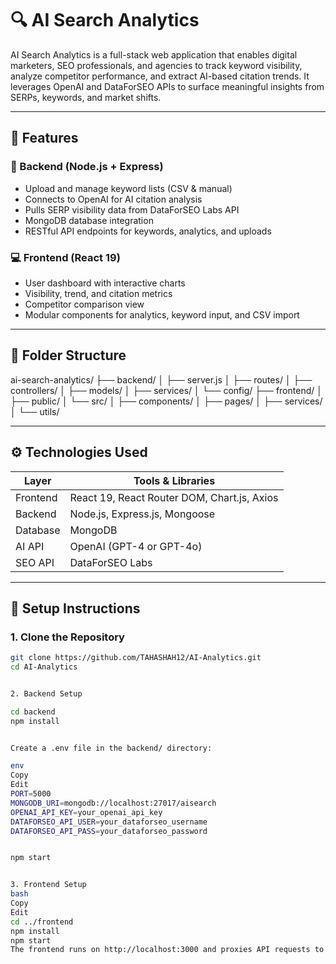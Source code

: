 # 🔍 AI Search Analytics

AI Search Analytics is a full-stack web application that enables digital marketers, SEO professionals, and agencies to track keyword visibility, analyze competitor performance, and extract AI-based citation trends. It leverages OpenAI and DataForSEO APIs to surface meaningful insights from SERPs, keywords, and market shifts.

---

## 🚀 Features

### 🔧 Backend (Node.js + Express)
- Upload and manage keyword lists (CSV & manual)
- Connects to OpenAI for AI citation analysis
- Pulls SERP visibility data from DataForSEO Labs API
- MongoDB database integration
- RESTful API endpoints for keywords, analytics, and uploads

### 💻 Frontend (React 19)
- User dashboard with interactive charts
- Visibility, trend, and citation metrics
- Competitor comparison view
- Modular components for analytics, keyword input, and CSV import

---

## 📁 Folder Structure

ai-search-analytics/
├── backend/
│ ├── server.js
│ ├── routes/
│ ├── controllers/
│ ├── models/
│ ├── services/
│ └── config/
├── frontend/
│ ├── public/
│ └── src/
│ ├── components/
│ ├── pages/
│ ├── services/
│ └── utils/





---

## ⚙️ Technologies Used

| Layer      | Tools & Libraries                               |
|------------|--------------------------------------------------|
| Frontend   | React 19, React Router DOM, Chart.js, Axios     |
| Backend    | Node.js, Express.js, Mongoose                   |
| Database   | MongoDB                                         |
| AI API     | OpenAI (GPT-4 or GPT-4o)                        |
| SEO API    | DataForSEO Labs                                 |

---

## 🧪 Setup Instructions

### 1. Clone the Repository

```bash
git clone https://github.com/TAHASHAH12/AI-Analytics.git
cd AI-Analytics


2. Backend Setup

cd backend
npm install


Create a .env file in the backend/ directory:

env
Copy
Edit
PORT=5000
MONGODB_URI=mongodb://localhost:27017/aisearch
OPENAI_API_KEY=your_openai_api_key
DATAFORSEO_API_USER=your_dataforseo_username
DATAFORSEO_API_PASS=your_dataforseo_password


npm start


3. Frontend Setup
bash
Copy
Edit
cd ../frontend
npm install
npm start
The frontend runs on http://localhost:3000 and proxies API requests to the backend running on http://localhost:5000.

